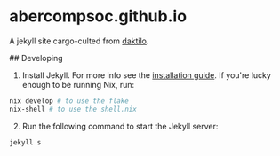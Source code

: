 # abercompsoc.github.io

A jekyll site cargo-culted from [daktilo](https://github.com/kronik3r/daktilo).

## Developing

1) Install Jekyll. For more info see the [installation guide](http://jekyllrb.com/docs/installation/).
If you're lucky enough to be running Nix, run:

```bash
nix develop # to use the flake
nix-shell # to use the shell.nix
```

2) Run the following command to start the Jekyll server:

```bash
jekyll s
```
